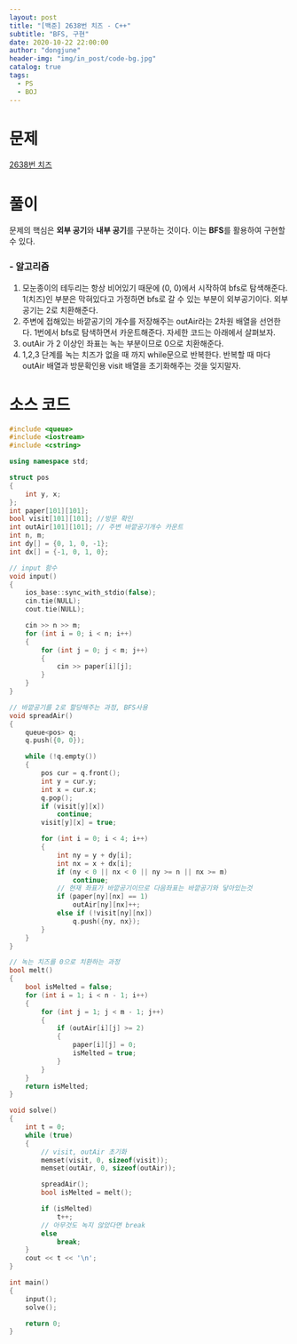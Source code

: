 ```yaml
---
layout: post
title: "[백준] 2638번 치즈 - C++"
subtitle: "BFS, 구현"
date: 2020-10-22 22:00:00
author: "dongjune"
header-img: "img/in_post/code-bg.jpg"
catalog: true
tags:
  - PS
  - BOJ
---
```


# 문제
[2638번 치즈](https://www.acmicpc.net/problem/2638)
# 풀이
문제의 핵심은 **외부 공기**와 **내부 공기**를 구분하는 것이다. 이는 **BFS**를 활용하여 구현할 수 있다.  
### - 알고리즘
1. 모눈종이의 테두리는 항상 비어있기 때문에 (0, 0)에서 시작하여 bfs로 탐색해준다. 1(치즈)인 부분은 막혀있다고 가정하면 bfs로 갈 수 있는 부분이 외부공기이다. 외부공기는 2로 치환해준다.
2. 주변에 접해있는 바깥공기의 개수를 저장해주는 outAir라는 2차원 배열을 선언한다. 1번에서 bfs로 탐색하면서 카운트해준다. 자세한 코드는 아래에서 살펴보자.
3. outAir 가 2 이상인 좌표는 녹는 부분이므로 0으로 치환해준다.
4. 1,2,3 단계를 녹는 치즈가 없을 때 까지 while문으로 반복한다. 반복할 때 마다 outAir 배열과 방문확인용 visit 배열을 초기화해주는 것을 잊지말자.  

# 소스 코드

```c++
#include <queue>
#include <iostream>
#include <cstring>

using namespace std;

struct pos
{
    int y, x;
};
int paper[101][101]; 
bool visit[101][101]; //방문 확인 
int outAir[101][101]; // 주변 바깥공기개수 카운트
int n, m;
int dy[] = {0, 1, 0, -1};
int dx[] = {-1, 0, 1, 0};

// input 함수
void input()
{
    ios_base::sync_with_stdio(false);
    cin.tie(NULL);
    cout.tie(NULL);

    cin >> n >> m;
    for (int i = 0; i < n; i++)
    {
        for (int j = 0; j < m; j++)
        {
            cin >> paper[i][j];
        }
    }
}

// 바깥공기를 2로 할당해주는 과정, BFS사용
void spreadAir()
{
    queue<pos> q;
    q.push({0, 0});

    while (!q.empty())
    {
        pos cur = q.front();
        int y = cur.y;
        int x = cur.x;
        q.pop();
        if (visit[y][x])
            continue;
        visit[y][x] = true;

        for (int i = 0; i < 4; i++)
        {
            int ny = y + dy[i];
            int nx = x + dx[i];
            if (ny < 0 || nx < 0 || ny >= n || nx >= m)
                continue;
            // 현재 좌표가 바깥공기이므로 다음좌표는 바깥공기와 닿아있는것
            if (paper[ny][nx] == 1)
                outAir[ny][nx]++;
            else if (!visit[ny][nx])
                q.push({ny, nx});
        }
    }
}

// 녹는 치즈를 0으로 치환하는 과정
bool melt()
{
    bool isMelted = false;
    for (int i = 1; i < n - 1; i++)
    {
        for (int j = 1; j < m - 1; j++)
        {
            if (outAir[i][j] >= 2)
            {
                paper[i][j] = 0;
                isMelted = true;
            }
        }
    }
    return isMelted;
}

void solve()
{
    int t = 0;
    while (true)
    {
        // visit, outAir 초기화
        memset(visit, 0, sizeof(visit));
        memset(outAir, 0, sizeof(outAir));

        spreadAir(); 
        bool isMelted = melt();

        if (isMelted)
            t++;
        // 아무것도 녹지 않았다면 break
        else
            break;
    }
    cout << t << '\n';
}

int main()
{
    input();
    solve();

    return 0;
}
```

